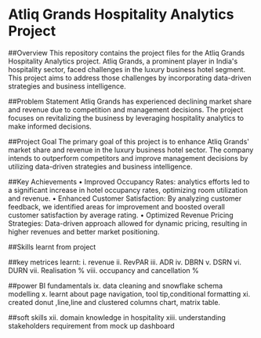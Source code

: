 # Atliq Grands Hospitality Analytics Project

##Overview
This repository contains the project files for the Atliq Grands Hospitality Analytics project. Atliq Grands, a prominent player in India's hospitality sector, faced challenges in the luxury business hotel segment. This project aims to address those challenges by incorporating data-driven strategies and business intelligence.

##Problem Statement
Atliq Grands has experienced declining market share and revenue due to competition and management decisions. The project focuses on revitalizing the business by leveraging hospitality analytics to make informed decisions.

##Project Goal
The primary goal of this project is to enhance Atliq Grands' market share and revenue in the luxury business hotel sector. The company intends to outperform competitors and improve management decisions by utilizing data-driven strategies and business intelligence.

##Key Achievements
•	Improved Occupancy Rates: analytics efforts led to a significant increase in hotel occupancy rates, optimizing room utilization and revenue.
•	Enhanced Customer Satisfaction: By analyzing customer feedback, we identified areas for improvement and boosted overall customer satisfaction by average rating.
•	Optimized Revenue Pricing Strategies: Data-driven approach allowed for dynamic pricing, resulting in higher revenues and better market positioning.

##Skills learnt from project

##key metrices learnt:
i.	revenue
ii.	RevPAR
iii.	ADR
iv.	DBRN
v.	DSRN
vi.	DURN
vii.	Realisation %
viii.	occupancy and cancellation %

##power BI fundamentals
ix.	data cleaning and snowflake schema modelling
x.	learnt about page navigation, tool tip,conditional formatting
xi.	created donut ,line,line and clustered columns chart, matrix table.

##soft skills
xii.	domain knowledge in hospitality
xiii.	understanding stakeholders requirement from mock up dashboard


